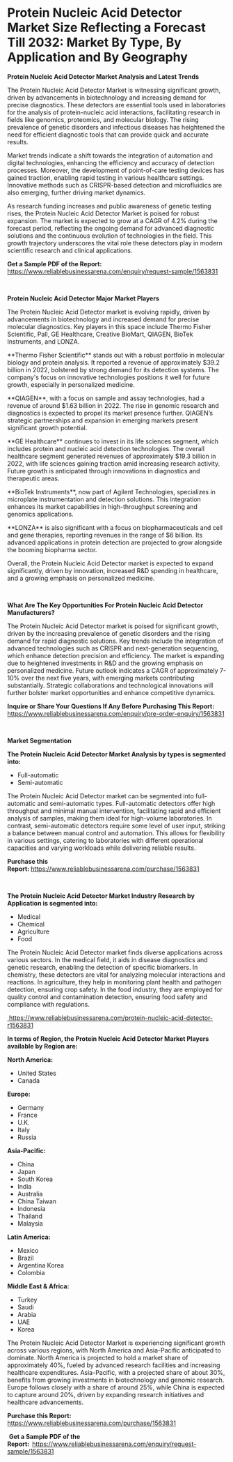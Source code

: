 <p><h1>Protein Nucleic Acid Detector Market Size Reflecting a Forecast Till 2032: Market By Type, By Application and By Geography</h1></p><p><strong>Protein Nucleic Acid Detector Market Analysis and Latest Trends</strong></p>
<p><p>The Protein Nucleic Acid Detector Market is witnessing significant growth, driven by advancements in biotechnology and increasing demand for precise diagnostics. These detectors are essential tools used in laboratories for the analysis of protein-nucleic acid interactions, facilitating research in fields like genomics, proteomics, and molecular biology. The rising prevalence of genetic disorders and infectious diseases has heightened the need for efficient diagnostic tools that can provide quick and accurate results.</p><p>Market trends indicate a shift towards the integration of automation and digital technologies, enhancing the efficiency and accuracy of detection processes. Moreover, the development of point-of-care testing devices has gained traction, enabling rapid testing in various healthcare settings. Innovative methods such as CRISPR-based detection and microfluidics are also emerging, further driving market dynamics.</p><p>As research funding increases and public awareness of genetic testing rises, the Protein Nucleic Acid Detector Market is poised for robust expansion. The market is expected to grow at a CAGR of 4.2% during the forecast period, reflecting the ongoing demand for advanced diagnostic solutions and the continuous evolution of technologies in the field. This growth trajectory underscores the vital role these detectors play in modern scientific research and clinical applications.</p></p>
<p><strong>Get a Sample PDF of the Report:&nbsp;</strong> <a href="https://www.reliablebusinessarena.com/enquiry/request-sample/1563831?utm_campaign=3015&utm_medium=2&utm_source=Github&utm_content=ia&utm_term=14042025&utm_id=protein-nucleic-acid-detector">https://www.reliablebusinessarena.com/enquiry/request-sample/1563831</a></p>
<p>&nbsp;</p>
<p><strong>Protein Nucleic Acid Detector Major Market Players</strong></p>
<p><p>The Protein Nucleic Acid Detector market is evolving rapidly, driven by advancements in biotechnology and increased demand for precise molecular diagnostics. Key players in this space include Thermo Fisher Scientific, Pall, GE Healthcare, Creative BioMart, QIAGEN, BioTek Instruments, and LONZA.</p><p>**Thermo Fisher Scientific** stands out with a robust portfolio in molecular biology and protein analysis. It reported a revenue of approximately $39.2 billion in 2022, bolstered by strong demand for its detection systems. The company's focus on innovative technologies positions it well for future growth, especially in personalized medicine.</p><p>**QIAGEN**, with a focus on sample and assay technologies, had a revenue of around $1.63 billion in 2022. The rise in genomic research and diagnostics is expected to propel its market presence further. QIAGEN’s strategic partnerships and expansion in emerging markets present significant growth potential.</p><p>**GE Healthcare** continues to invest in its life sciences segment, which includes protein and nucleic acid detection technologies. The overall healthcare segment generated revenues of approximately $19.3 billion in 2022, with life sciences gaining traction amid increasing research activity. Future growth is anticipated through innovations in diagnostics and therapeutic areas.</p><p>**BioTek Instruments**, now part of Agilent Technologies, specializes in microplate instrumentation and detection solutions. This integration enhances its market capabilities in high-throughput screening and genomics applications.</p><p>**LONZA** is also significant with a focus on biopharmaceuticals and cell and gene therapies, reporting revenues in the range of $6 billion. Its advanced applications in protein detection are projected to grow alongside the booming biopharma sector.</p><p>Overall, the Protein Nucleic Acid Detector market is expected to expand significantly, driven by innovation, increased R&D spending in healthcare, and a growing emphasis on personalized medicine.</p></p>
<p>&nbsp;</p>
<p><strong>What Are The Key Opportunities For Protein Nucleic Acid Detector Manufacturers?</strong></p>
<p><p>The Protein Nucleic Acid Detector market is poised for significant growth, driven by the increasing prevalence of genetic disorders and the rising demand for rapid diagnostic solutions. Key trends include the integration of advanced technologies such as CRISPR and next-generation sequencing, which enhance detection precision and efficiency. The market is expanding due to heightened investments in R&D and the growing emphasis on personalized medicine. Future outlook indicates a CAGR of approximately 7-10% over the next five years, with emerging markets contributing substantially. Strategic collaborations and technological innovations will further bolster market opportunities and enhance competitive dynamics.</p></p>
<p><strong>Inquire or Share Your Questions If Any Before Purchasing This Report:</strong> <a href="https://www.reliablebusinessarena.com/enquiry/pre-order-enquiry/1563831?utm_campaign=3015&utm_medium=2&utm_source=Github&utm_content=ia&utm_term=14042025&utm_id=protein-nucleic-acid-detector">https://www.reliablebusinessarena.com/enquiry/pre-order-enquiry/1563831</a></p>
<p>&nbsp;</p>
<p><strong>Market Segmentation</strong></p>
<p><strong>The Protein Nucleic Acid Detector Market Analysis by types is segmented into:</strong></p>
<p><ul><li>Full-automatic</li><li>Semi-automatic</li></ul></p>
<p><p>The Protein Nucleic Acid Detector market can be segmented into full-automatic and semi-automatic types. Full-automatic detectors offer high throughput and minimal manual intervention, facilitating rapid and efficient analysis of samples, making them ideal for high-volume laboratories. In contrast, semi-automatic detectors require some level of user input, striking a balance between manual control and automation. This allows for flexibility in various settings, catering to laboratories with different operational capacities and varying workloads while delivering reliable results.</p></p>
<p><strong>Purchase this Report:&nbsp;</strong><a href="https://www.reliablebusinessarena.com/purchase/1563831?utm_campaign=3015&utm_medium=2&utm_source=Github&utm_content=ia&utm_term=14042025&utm_id=protein-nucleic-acid-detector">https://www.reliablebusinessarena.com/purchase/1563831</a></p>
<p>&nbsp;</p>
<p><strong>The Protein Nucleic Acid Detector Market Industry Research by Application is segmented into:</strong></p>
<p><ul><li>Medical</li><li>Chemical</li><li>Agriculture</li><li>Food</li></ul></p>
<p><p>The Protein Nucleic Acid Detector market finds diverse applications across various sectors. In the medical field, it aids in disease diagnostics and genetic research, enabling the detection of specific biomarkers. In chemistry, these detectors are vital for analyzing molecular interactions and reactions. In agriculture, they help in monitoring plant health and pathogen detection, ensuring crop safety. In the food industry, they are employed for quality control and contamination detection, ensuring food safety and compliance with regulations.</p></p>
<p><a href="https://www.reliablebusinessarena.com/protein-nucleic-acid-detector-r1563831?utm_campaign=3015&utm_medium=2&utm_source=Github&utm_content=ia&utm_term=14042025&utm_id=protein-nucleic-acid-detector">&nbsp;https://www.reliablebusinessarena.com/protein-nucleic-acid-detector-r1563831</a></p>
<p><strong>In terms of Region, the Protein Nucleic Acid Detector Market Players available by Region are:</strong></p>
<p>
    <p> <strong> North America: </strong>
        <ul>
            <li>United States</li>
            <li>Canada</li>
        </ul>
        </p> 
    <p> <strong> Europe: </strong>
        <ul>
            <li>Germany</li>
            <li>France</li>
            <li>U.K.</li>
            <li>Italy</li>
            <li>Russia</li>
        </ul>
        </p> 
    <p> <strong> Asia-Pacific: </strong>
        <ul>
            <li>China</li>
            <li>Japan</li>
            <li>South Korea</li>
            <li>India</li>
            <li>Australia</li>
            <li>China Taiwan</li>
            <li>Indonesia</li>
            <li>Thailand</li>
            <li>Malaysia</li>
        </ul>
        </p> 
    <p> <strong> Latin America: </strong>
        <ul>
            <li>Mexico</li>
            <li>Brazil</li>
            <li>Argentina Korea</li>
            <li>Colombia</li>
        </ul>
        </p> 
    <p> <strong> Middle East & Africa: </strong>
        <ul>
            <li>Turkey</li>
            <li>Saudi</li>
            <li>Arabia</li>
            <li>UAE</li>
            <li>Korea</li>
        </ul>
    </p>
    </p>
<p><p>The Protein Nucleic Acid Detector Market is experiencing significant growth across various regions, with North America and Asia-Pacific anticipated to dominate. North America is projected to hold a market share of approximately 40%, fueled by advanced research facilities and increasing healthcare expenditures. Asia-Pacific, with a projected share of about 30%, benefits from growing investments in biotechnology and genomic research. Europe follows closely with a share of around 25%, while China is expected to capture around 20%, driven by expanding research initiatives and healthcare advancements.</p></p>
<p><strong>Purchase this Report: </strong><a href="https://www.reliablebusinessarena.com/purchase/1563831?utm_campaign=3015&utm_medium=2&utm_source=Github&utm_content=ia&utm_term=14042025&utm_id=protein-nucleic-acid-detector">https://www.reliablebusinessarena.com/purchase/1563831</a></p>
<p>&nbsp;<strong>Get a Sample PDF of the Report:&nbsp;&nbsp;</strong><a href="https://www.reliablebusinessarena.com/enquiry/request-sample/1563831?utm_campaign=3015&utm_medium=2&utm_source=Github&utm_content=ia&utm_term=14042025&utm_id=protein-nucleic-acid-detector">https://www.reliablebusinessarena.com/enquiry/request-sample/1563831</a></p>
<p><strong></strong></p>
<p><p></p><p></p><p></p></p>